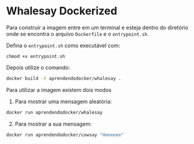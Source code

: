 # Whalesay Dockerized

Para construir a imagem entre em um terminal e esteja
dentro do diretório onde se encontra o arquivo `Dockerfile`
e o `entrypoint.sh`.

Defina o `entrypoint.sh` como executável com:

```shell
chmod +x entrypoint.sh
```

Depois utilize o comando:

```bash
docker build -t aprendendodocker/whalesay .
```

Para utilizar a imagem existem dois modos

1. Para mostrar uma mensagem aleatória:

```bash
docker run aprendendodocker/whalesay
```

2. Para mostrar a sua mensagem:

```bash
docker run aprendendodocker/cowsay "Heeeeee"
```